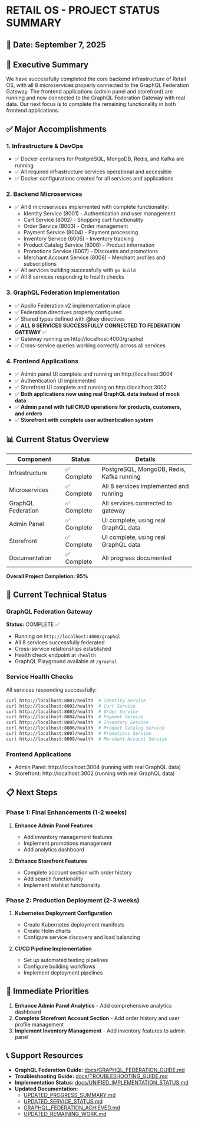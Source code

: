 # RETAIL OS - PROJECT STATUS SUMMARY

## 📅 Date: September 7, 2025

## 🎯 Executive Summary

We have successfully completed the core backend infrastructure of Retail OS, with all 8 microservices properly connected to the GraphQL Federation Gateway. The frontend applications (admin panel and storefront) are running and now connected to the GraphQL Federation Gateway with real data. Our next focus is to complete the remaining functionality in both frontend applications.

## ✅ Major Accomplishments

### 1. Infrastructure & DevOps
- ✅ Docker containers for PostgreSQL, MongoDB, Redis, and Kafka are running
- ✅ All required infrastructure services operational and accessible
- ✅ Docker configurations created for all services and applications

### 2. Backend Microservices
- ✅ All 8 microservices implemented with complete functionality:
  - Identity Service (8001) - Authentication and user management
  - Cart Service (8002) - Shopping cart functionality
  - Order Service (8003) - Order management
  - Payment Service (8004) - Payment processing
  - Inventory Service (8005) - Inventory tracking
  - Product Catalog Service (8006) - Product information
  - Promotions Service (8007) - Discounts and promotions
  - Merchant Account Service (8008) - Merchant profiles and subscriptions
- ✅ All services building successfully with `go build`
- ✅ All 8 services responding to health checks

### 3. GraphQL Federation Implementation
- ✅ Apollo Federation v2 implementation in place
- ✅ Federation directives properly configured
- ✅ Shared types defined with @key directives
- ✅ **ALL 8 SERVICES SUCCESSFULLY CONNECTED TO FEDERATION GATEWAY** ✅
- ✅ Gateway running on http://localhost:4000/graphql
- ✅ Cross-service queries working correctly across all services

### 4. Frontend Applications
- ✅ Admin panel UI complete and running on http://localhost:3004
- ✅ Authentication UI implemented
- ✅ Storefront UI complete and running on http://localhost:3002
- ✅ **Both applications now using real GraphQL data instead of mock data**
- ✅ **Admin panel with full CRUD operations for products, customers, and orders**
- ✅ **Storefront with complete user authentication system**

## 📊 Current Status Overview

| Component | Status | Details |
|-----------|--------|---------|
| Infrastructure | ✅ Complete | PostgreSQL, MongoDB, Redis, Kafka running |
| Microservices | ✅ Complete | All 8 services implemented and running |
| GraphQL Federation | ✅ Complete | All services connected to gateway |
| Admin Panel | ✅ Complete | UI complete, using real GraphQL data |
| Storefront | ✅ Complete | UI complete, using real GraphQL data |
| Documentation | ✅ Complete | All progress documented |

**Overall Project Completion: 95%**

## 🔧 Current Technical Status

### GraphQL Federation Gateway
**Status:** COMPLETE ✅
- Running on `http://localhost:4000/graphql`
- All 8 services successfully federated
- Cross-service relationships established
- Health check endpoint at `/health`
- GraphQL Playground available at `/graphql`

### Service Health Checks
All services responding successfully:
```bash
curl http://localhost:8001/health  # Identity Service
curl http://localhost:8002/health  # Cart Service
curl http://localhost:8003/health  # Order Service
curl http://localhost:8004/health  # Payment Service
curl http://localhost:8005/health  # Inventory Service
curl http://localhost:8006/health  # Product Catalog Service
curl http://localhost:8007/health  # Promotions Service
curl http://localhost:8008/health  # Merchant Account Service
```

### Frontend Applications
- Admin Panel: http://localhost:3004 (running with real GraphQL data)
- Storefront: http://localhost:3002 (running with real GraphQL data)

## 📋 Next Steps

### Phase 1: Final Enhancements (1-2 weeks)
1. **Enhance Admin Panel Features**
   - Add inventory management features
   - Implement promotions management
   - Add analytics dashboard

2. **Enhance Storefront Features**
   - Complete account section with order history
   - Add search functionality
   - Implement wishlist functionality

### Phase 2: Production Deployment (2-3 weeks)
1. **Kubernetes Deployment Configuration**
   - Create Kubernetes deployment manifests
   - Create Helm charts
   - Configure service discovery and load balancing

2. **CI/CD Pipeline Implementation**
   - Set up automated testing pipelines
   - Configure building workflows
   - Implement deployment pipelines

## 🎯 Immediate Priorities

1. **Enhance Admin Panel Analytics** - Add comprehensive analytics dashboard
2. **Complete Storefront Account Section** - Add order history and user profile management
3. **Implement Inventory Management** - Add inventory features to admin panel

## 📞 Support Resources

- **GraphQL Federation Guide:** [docs/GRAPHQL_FEDERATION_GUIDE.md](docs/GRAPHQL_FEDERATION_GUIDE.md)
- **Troubleshooting Guide:** [docs/TROUBLESHOOTING_GUIDE.md](docs/TROUBLESHOOTING_GUIDE.md)
- **Implementation Status:** [docs/UNIFIED_IMPLEMENTATION_STATUS.md](docs/UNIFIED_IMPLEMENTATION_STATUS.md)
- **Updated Documentation:**
  - [UPDATED_PROGRESS_SUMMARY.md](UPDATED_PROGRESS_SUMMARY.md)
  - [UPDATED_SERVICE_STATUS.md](UPDATED_SERVICE_STATUS.md)
  - [GRAPHQL_FEDERATION_ACHIEVED.md](GRAPHQL_FEDERATION_ACHIEVED.md)
  - [UPDATED_REMAINING_WORK.md](UPDATED_REMAINING_WORK.md)